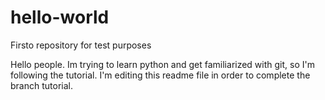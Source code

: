 # hello-world
Firsto repository for test purposes

Hello people. Im trying to learn python and get familiarized with git, so I'm following the tutorial.
I'm editing this readme file in order to complete the branch tutorial.

